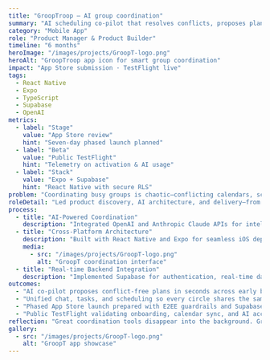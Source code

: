 ```yaml
---
title: "GroopTroop — AI group coordination"
summary: "AI scheduling co-pilot that resolves conflicts, proposes plans, and keeps every circle aligned from one command center."
category: "Mobile App"
role: "Product Manager & Product Builder"
timeline: "6 months"
heroImage: "/images/projects/GroopT-logo.png"
heroAlt: "GroopTroop app icon for smart group coordination"
impact: "App Store submission · TestFlight live"
tags:
  - React Native
  - Expo
  - TypeScript
  - Supabase
  - OpenAI
metrics:
  - label: "Stage"
    value: "App Store review"
    hint: "Seven-day phased launch planned"
  - label: "Beta"
    value: "Public TestFlight"
    hint: "Telemetry on activation & AI usage"
  - label: "Stack"
    value: "Expo + Supabase"
    hint: "React Native with secure RLS"
problem: "Coordinating busy groups is chaotic—conflicting calendars, scattered chats, and unclear next steps. GroopTroop pairs AI scheduling with role-aware workspaces so teams land on a plan fast."
roleDetail: "Led product discovery, AI architecture, and delivery—from orchestrating OpenAI + Claude scheduling flows to Supabase RLS, Expo native modules, and phased App Store release planning."
process:
  - title: "AI-Powered Coordination"
    description: "Integrated OpenAI and Anthropic Claude APIs for intelligent scheduling suggestions, conflict resolution, and automated group coordination assistance."
  - title: "Cross-Platform Architecture"
    description: "Built with React Native and Expo for seamless iOS deployment, featuring TypeScript for type safety and React Query for efficient data management."
    media:
      - src: "/images/projects/GroopT-logo.png"
        alt: "GroopT coordination interface"
  - title: "Real-time Backend Integration"
    description: "Implemented Supabase for authentication, real-time data sync, and PostgreSQL database with row-level security for privacy-focused group management."
outcomes:
  - "AI co-pilot proposes conflict-free plans in seconds across early beta cohorts."
  - "Unified chat, tasks, and scheduling so every circle shares the same context."
  - "Phased App Store launch prepared with E2EE guardrails and Supabase RLS."
  - "Public TestFlight validating onboarding, calendar sync, and AI acceptance rates."
reflection: "Great coordination tools disappear into the background. GroopTroop proves AI can shoulder scheduling chaos while keeping privacy, trust, and human oversight intact."
gallery:
  - src: "/images/projects/GroopT-logo.png"
    alt: "GroopT app showcase"
---
```

